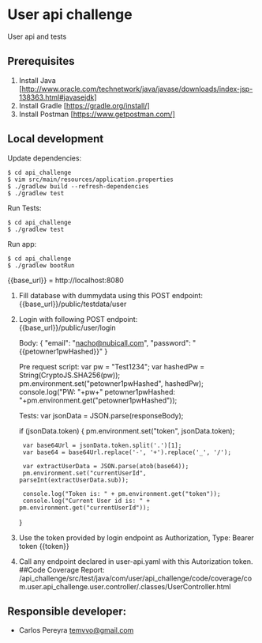 # User api challenge


User api and tests 


## Prerequisites
1. Install Java [http://www.oracle.com/technetwork/java/javase/downloads/index-jsp-138363.html#javasejdk]
2. Install Gradle [https://gradle.org/install/]
3. Install Postman [https://www.getpostman.com/]


## Local development

Update dependencies: 

```
$ cd api_challenge
$ vim src/main/resources/application.properties
$ ./gradlew build --refresh-dependencies
$ ./gradlew test
```

Run Tests:
```
$ cd api_challenge
$ ./gradlew test
```

Run app:
```
$ cd api_challenge
$ ./gradlew bootRun
```
 {{base_url}} = http://localhost:8080

1. Fill database with dummydata using this POST endpoint:
    {{base_url}}/public/testdata/user

2. Login with following POST endpoint:   
    {{base_url}}/public/user/login
    
    Body:
    {
      "email": "nacho@nubicall.com",
      "password": "{{petowner1pwHashed}}"
    }
    
    Pre request script:
    var pw = "Test1234";
    var hashedPw = String(CryptoJS.SHA256(pw));
    pm.environment.set("petowner1pwHashed", hashedPw);
    console.log("PW: "+pw+" petowner1pwHashed: "+pm.environment.get("petowner1pwHashed"));
    
    Tests:
    var jsonData = JSON.parse(responseBody);
    
    if (jsonData.token) {
        pm.environment.set("token", jsonData.token);
        
        var base64Url = jsonData.token.split('.')[1];
        var base64 = base64Url.replace('-', '+').replace('_', '/');
    
        var extractUserData = JSON.parse(atob(base64));
        pm.environment.set("currentUserId", parseInt(extractUserData.sub));
    
        console.log("Token is: " + pm.environment.get("token"));
        console.log("Current User id is: " + pm.environment.get("currentUserId"));
    
    }
3. Use the token provided by login endpoint as Authorization, Type: Bearer token {{token}}   
4. Call any endpoint declared in user-api.yaml with this Autorization token. 
##Code Coverage Report:
/api_challenge/src/test/java/com/user/api_challenge/code/coverage/com.user.api_challenge.user.controller/.classes/UserController.html
## Responsible developer:
* Carlos Pereyra <temvvo@gmail.com>
